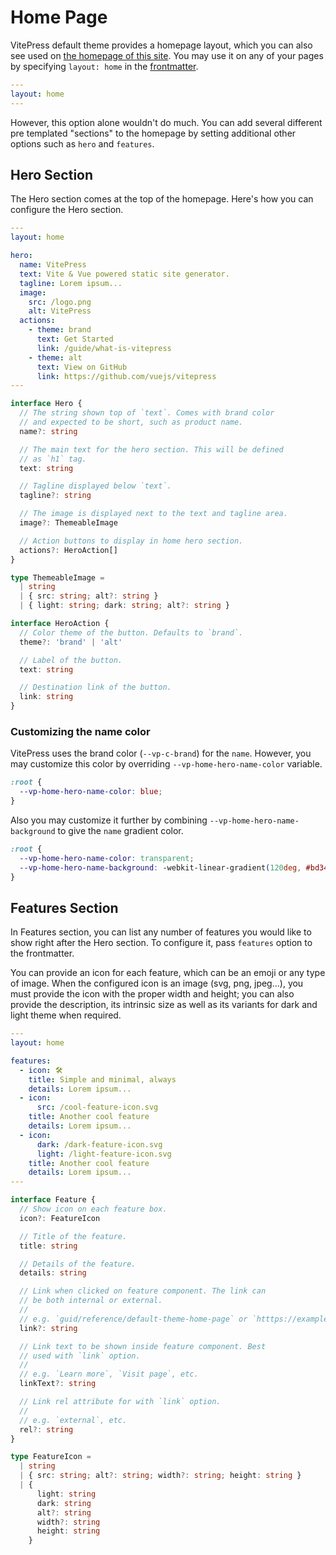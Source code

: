 # Home Page

VitePress default theme provides a homepage layout, which you can also see used on [the homepage of this site](../). You may use it on any of your pages by specifying `layout: home` in the [frontmatter](./frontmatter-config).

```yaml
---
layout: home
---
```

However, this option alone wouldn't do much. You can add several different pre templated "sections" to the homepage by setting additional other options such as `hero` and `features`.

## Hero Section

The Hero section comes at the top of the homepage. Here's how you can configure the Hero section.

```yaml
---
layout: home

hero:
  name: VitePress
  text: Vite & Vue powered static site generator.
  tagline: Lorem ipsum...
  image:
    src: /logo.png
    alt: VitePress
  actions:
    - theme: brand
      text: Get Started
      link: /guide/what-is-vitepress
    - theme: alt
      text: View on GitHub
      link: https://github.com/vuejs/vitepress
---
```

```ts
interface Hero {
  // The string shown top of `text`. Comes with brand color
  // and expected to be short, such as product name.
  name?: string

  // The main text for the hero section. This will be defined
  // as `h1` tag.
  text: string

  // Tagline displayed below `text`.
  tagline?: string

  // The image is displayed next to the text and tagline area.
  image?: ThemeableImage

  // Action buttons to display in home hero section.
  actions?: HeroAction[]
}

type ThemeableImage =
  | string
  | { src: string; alt?: string }
  | { light: string; dark: string; alt?: string }

interface HeroAction {
  // Color theme of the button. Defaults to `brand`.
  theme?: 'brand' | 'alt'

  // Label of the button.
  text: string

  // Destination link of the button.
  link: string
}
```

### Customizing the name color

VitePress uses the brand color (`--vp-c-brand`) for the `name`. However, you may customize this color by overriding `--vp-home-hero-name-color` variable.

```css
:root {
  --vp-home-hero-name-color: blue;
}
```

Also you may customize it further by combining `--vp-home-hero-name-background` to give the `name` gradient color.

```css
:root {
  --vp-home-hero-name-color: transparent;
  --vp-home-hero-name-background: -webkit-linear-gradient(120deg, #bd34fe, #41d1ff);
}
```

## Features Section

In Features section, you can list any number of features you would like to show right after the Hero section. To configure it, pass `features` option to the frontmatter.

You can provide an icon for each feature, which can be an emoji or any type of image. When the configured icon is an image (svg, png, jpeg...), you must provide the icon with the proper width and height; you can also provide the description, its intrinsic size as well as its variants for dark and light theme when required.

```yaml
---
layout: home

features:
  - icon: 🛠️
    title: Simple and minimal, always
    details: Lorem ipsum...
  - icon:
      src: /cool-feature-icon.svg
    title: Another cool feature
    details: Lorem ipsum...
  - icon:
      dark: /dark-feature-icon.svg
      light: /light-feature-icon.svg
    title: Another cool feature
    details: Lorem ipsum...
---
```

```ts
interface Feature {
  // Show icon on each feature box.
  icon?: FeatureIcon

  // Title of the feature.
  title: string

  // Details of the feature.
  details: string

  // Link when clicked on feature component. The link can
  // be both internal or external.
  //
  // e.g. `guid/reference/default-theme-home-page` or `htttps://example.com`
  link?: string

  // Link text to be shown inside feature component. Best
  // used with `link` option.
  //
  // e.g. `Learn more`, `Visit page`, etc.
  linkText?: string

  // Link rel attribute for with `link` option.
  //
  // e.g. `external`, etc.
  rel?: string
}

type FeatureIcon =
  | string
  | { src: string; alt?: string; width?: string; height: string }
  | {
      light: string
      dark: string
      alt?: string
      width?: string
      height: string
    }
```
